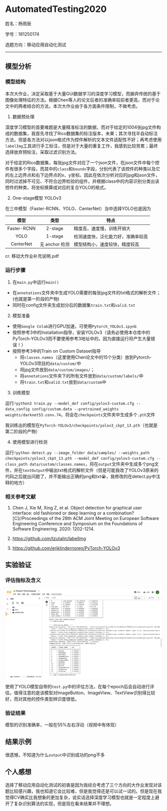 # AutomatedTesting2020

姓名：杨雨辰

学号：181250174

选题方向：移动应用自动化测试

***


## 模型分析

### 模型结构

本次大作业，决定采取基于大量GUi数据学习的深度学习模型，而摒弃传统的基于图像处理特征的方法。根据Chen等人的论文后者的准确率较前者更高，而对于论文中的两者结合的方法，本次大作业由于各方面条件限制，不做考虑。

1. 数据预处理

深度学习模型的首要难题是大量精准标注的数据，而对于给定的1004张jpg文件构成的数据集，我首先寻找了Rico数据集的标注版本，未果；其次寻找半自动标注方法，但是各方法对以json格式作为控件解析的文本文件适配性不好；再考虑使用`labelImg`工具进行手工标注，但是对于大量的重复工作，我感到比较劳累；最终选择放弃预标注，采取过滤识别方法。

对于给定的Rico数据集，每张jpg文件对应了一个json文件，在json文件中每个控件有很多个字段，而其中的`class`和`bounds`字段，分别代表了该控件的种类以及它的左上边界点和右下边界点的x、y坐标。因此在依次分析对应的jpg和json文件，同时过滤掉不可见、不符合边界检验的组件，并根据class中的内容识别分类出该控件的种类，将坐标换算成对应的复合YOLO的格式。

2. One-stage模型 YOLOv3

在三中模型（Faster-RCNN、YOLO、CenterNet）当中选择YOLO也是因为

| 模型 | 类型 | 特点 |
| :----: | :----: | ---- |
| Faster-RCNN | 2-stage | 精度高，速度慢，训练开销大|
| YOLO | 1-stage | 检测速度快，泛化能力好，准确率较高 |
| CenterNet | 无 anchor 检测 | 模型结构小，速度较快，精度较高 |

cr. 移动大作业补充说明.pdf

### 运行步骤

1. 在`main.py`中运行`main()`

- 在`annotations`文件夹中生成YOLO需要的每张jpg文件的txt格式的解析文件；(也就是第一阶段的产物)
- 同时在config文件夹生成划分后的数据集`train.txt`和`valid.txt`

2. 模型准备

- 使用`Google Colab`进行GPU加速，可使用`Pytorch_YOLOv3.ipynb`
- 按照参考3中的Installation指导，安装YOLOv3（请务必使用本仓库中的PyTorch-YOLOv3而不要使用参考3地址中的，因为直接运行将产生大量错误！）
- 按照参考3中的Train on Custom Dataset指导
	- 将`classes.names`（这里使用Chen论文中的15个分类）放到Pytorch-YOLOv3项目的`data/custom/`中
	- 将jpg文件放到`data/custom/images/`；
	- 将`annotations`文件夹下的所有文件放到`data/custom/labels/`中
	- 将`train.txt`和`valid.txt`放到`data/custom`中

3. 训练模型

运行`!python3 train.py --model_def config/yolov3-custom.cfg --data_config config/custom.data --pretrained_weights weights/darknet53.conv.74`，将会在`checkpoints`文件夹中生成多个`.pth`文件

我训练出的模型在`PyTorch-YOLOv3/checkpoints/yolov3_ckpt_13.pth`（也就是第二阶段的产物）

4. 使用模型进行检测

运行`!python detect.py --image_folder data/samples/ --weights_path checkpoints/yolov3_ckpt_13.pth --model_def config/yolov3-custom.cfg --class_path data/custom/classes.names`，将在`output`文件夹中生成多个png文件，并在`textOutput`中输出txt格式的解析文件（但是可能我改了YOLOv3原来的代码之后就出问题了，并不能输出正确的png和txt😭，我修改的在detect.py中注释的地方）

### 相关参考文献

1. Chen J, Xie M, Xing Z, et al. Object detection for graphical user interface: old fashioned or deep learning or a combination?[C]//Proceedings of the 28th ACM Joint Meeting on European Software Engineering Conference and Symposium on the Foundations of Software Engineering. 2020: 1202-1214.

2. https://github.com/tzutalin/labelImg

3. https://github.com/eriklindernoren/PyTorch-YOLOv3


## 实验验证

### 评估指标及含义

![](img/metrics.png)

使用了YOLO模型自带的`test.py`中的评估方法，在每个epoch后会自动进行评估，值得注意的是该模型对ImageButton、ImageView、TextView识别得比较好，而对其他的控件类型辨识度很低。

### 验证结果

模型的识别准确率，一般在55%左右浮动（视频中有体现）

## 结果示例

很遗憾，不知道为什么`output`中识别成功的png不多

## 个人感想

选择了移动应用自动化测试的初衷是因为我综合考虑了三个方向的大作业发现对该题比较感兴趣，我也知道它会比较难，但是我觉得还是可以试一试的。但是现在我觉得CV确实比我想象的更加复杂，说实话选择深度学习模型也就是一定程度上避开了复杂识别算法的实现，但是现在看来结果并不理想。
